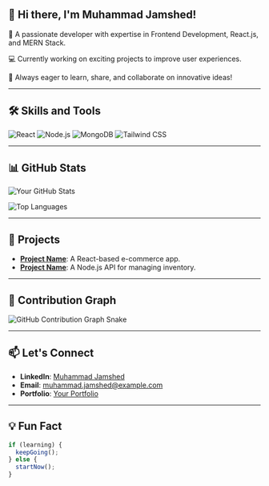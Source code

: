 ## 👋 Hi there, I'm Muhammad Jamshed!

🌟 A passionate developer with expertise in Frontend Development, React.js, and MERN Stack.

💻 Currently working on exciting projects to improve user experiences.

🚀 Always eager to learn, share, and collaborate on innovative ideas!

---

## 🛠 Skills and Tools
![React](https://img.shields.io/badge/-React-61DAFB?style=flat&logo=react&logoColor=white)
![Node.js](https://img.shields.io/badge/-Node.js-339933?style=flat&logo=node.js&logoColor=white)
![MongoDB](https://img.shields.io/badge/-MongoDB-47A248?style=flat&logo=mongodb&logoColor=white)
![Tailwind CSS](https://img.shields.io/badge/-TailwindCSS-06B6D4?style=flat&logo=tailwind-css&logoColor=white)

---

## 📊 GitHub Stats
![Your GitHub Stats](https://github-readme-stats.vercel.app/api?username=muhammadjamshed7&show_icons=true&theme=radical)

![Top Languages](https://github-readme-stats.vercel.app/api/top-langs/?username=muhammadjamshed7&layout=compact&theme=radical)

---

## 🚀 Projects
- **[Project Name](project-link)**: A React-based e-commerce app.
- **[Project Name](project-link)**: A Node.js API for managing inventory.

---

## 🐍 Contribution Graph
![GitHub Contribution Graph Snake](https://github.com/muhammadjamshed7/muhammadjamshed7/blob/output/github-contribution-grid-snake.svg)

---

## 📫 Let's Connect
- **LinkedIn**: [Muhammad Jamshed](https://linkedin.com/in/muhammadjamshed7)
- **Email**: [muhammad.jamshed@example.com](mailto:muhammad.jamshed@example.com)
- **Portfolio**: [Your Portfolio](your-portfolio-link)

---

## 💡 Fun Fact
```javascript
if (learning) {
  keepGoing();
} else {
  startNow();
}
